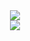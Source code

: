 <div align="center">
<img src="https://user-images.githubusercontent.com/70611621/205764278-965fefb7-f710-45d5-be03-dfa3674fe0ea.png"/>
</div>

<div align="center">
<img src="https://user-images.githubusercontent.com/70611621/197594223-8112f124-ac85-443d-9711-c6be9aef6b5a.png"/>
</div>

